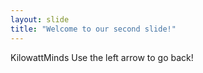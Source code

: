```yaml
---
layout: slide
title: "Welcome to our second slide!"
---
```

KilowattMinds
Use the left arrow to go back!
